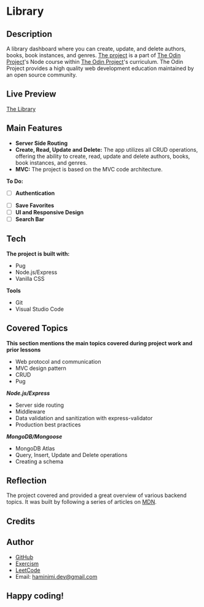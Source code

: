 # Library
## Description
A library dashboard where you can create, update, and delete authors, books, book instances, and genres. [The project](https://www.theodinproject.com/lessons/nodejs-express-105-forms-and-deployment) is a part of [The Odin Project](https://www.theodinproject.com/dashboard)'s Node course within [The Odin Project](https://www.theodinproject.com/dashboard)'s curriculum. The Odin Project provides a high quality web development education maintained by an open source community.
## Live Preview
[The Library]()
## Main Features
- **Server Side Routing**
- **Create, Read, Update and Delete:** The app utilizes all CRUD operations, offering the ability to create, read, update and delete authors, books, book instances, and genres.
- **MVC:** The project is based on the MVC code architecture.

**To Do:**
- [ ] **Authentication**
<!-- - [ ] **Multi-word family names and Multi-author books** -->
- [ ] **Save Favorites**
- [ ] **UI and Responsive Design**
- [ ] **Search Bar**
## Tech
**The project is built with:**
- Pug
- Node.js/Express
- Vanilla CSS

**Tools**
- Git
- Visual Studio Code
## Covered Topics
**This section mentions the main topics covered during project work and prior lessons**
- Web protocol and communication
- MVC design pattern
- CRUD
- Pug

***Node.js/Express***
- Server side routing
- Middleware
- Data validation and sanitization with express-validator
- Production best practices

***MongoDB/Mongoose***
- MongoDB Atlas
- Query, Insert, Update and Delete operations
- Creating a schema
## Reflection
The project covered and provided a great overview of various backend topics. It was built by following a series of articles on [MDN](https://developer.mozilla.org/en-US/docs/Learn/Server-side/Express_Nodejs/Tutorial_local_library_website).
## Credits
<!-- - Icon used for the favicon image is one of the [Email icons created by Pixel perfect - Flaticon](https://www.flaticon.com/free-icons/email). -->
## Author
- [GitHub](https://github.com/Haminimi)
- [Exercism](https://exercism.org/profiles/Haminimi)
- [LeetCode](https://leetcode.com/Haminimi/)
- Email: haminimi.dev@gmail.com
## Happy coding!